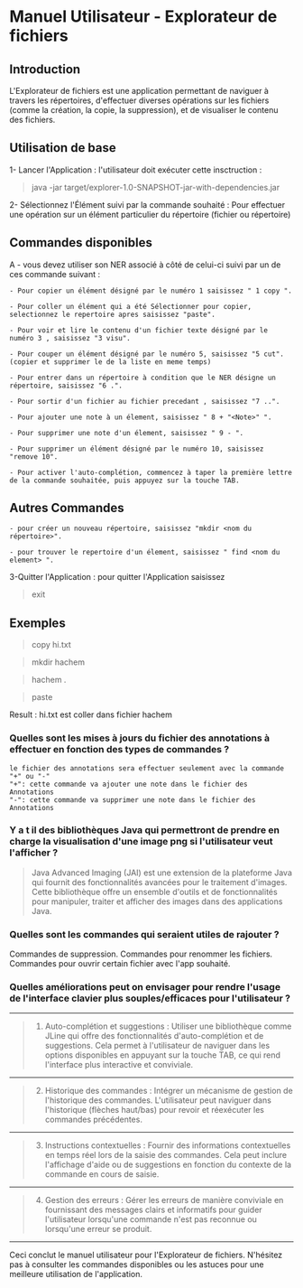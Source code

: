 # Manuel Utilisateur - Explorateur de fichiers

## Introduction

L'Explorateur de fichiers est une application permettant de naviguer à travers les répertoires, d'effectuer diverses opérations sur les fichiers (comme la création, la copie, la suppression), et de visualiser le contenu des fichiers.

## Utilisation de base

1-  Lancer l'Application : l'utilisateur doit exécuter cette insctruction :
>java -jar target/explorer-1.0-SNAPSHOT-jar-with-dependencies.jar

2-  Sélectionnez l'Élément suivi par la commande souhaité : Pour effectuer une opération sur un élément particulier du répertoire (fichier ou répertoire)  
## Commandes disponibles

  A - vous devez utiliser son NER associé à côté de celui-ci suivi par un de ces commande suivant : 

    - Pour copier un élément désigné par le numéro 1 saisissez " 1 copy ".
  
    - Pour coller un élément qui a été Sélectionner pour copier, selectionnez le repertoire apres saisissez "paste".
  
    - Pour voir et lire le contenu d'un fichier texte désigné par le numéro 3 , saisissez "3 visu".
    
    - Pour couper un élément désigné par le numéro 5, saisissez "5 cut". (copier et supprimer le de la liste en meme temps)
    
    - Pour entrer dans un répertoire à condition que le NER désigne un répertoire, saisissez "6 .".
    
    - Pour sortir d'un fichier au fichier precedant , saisissez "7 ..".
    
    - Pour ajouter une note à un élement, saisissez " 8 + "<Note>" ".
     
    - Pour supprimer une note d'un élement, saisissez " 9 - ".
    
    - Pour supprimer un élément désigné par le numéro 10, saisissez "remove 10".
     
    - Pour activer l'auto-complétion, commencez à taper la première lettre de la commande souhaitée, puis appuyez sur la touche TAB.
    
  ## Autres Commandes

    - pour créer un nouveau répertoire, saisissez "mkdir <nom du répertoire>".
    
    - pour trouver le repertoire d'un élement, saisissez " find <nom du element> ".

3-Quitter l'Application : pour quitter l'Application saisissez 
>exit 

## Exemples
>copy hi.txt

>mkdir hachem

>hachem .

>paste 

Result : hi.txt est coller dans fichier hachem 

### Quelles sont les mises à jours du fichier des annotations à effectuer en fonction des types de commandes ?

    le fichier des annotations sera effectuer seulement avec la commande "+" ou "-" 
    "+": cette commande va ajouter une note dans le fichier des Annotations
    "-": cette commande va supprimer une note dans le fichier des Annotations

### Y a t il des bibliothèques Java qui permettront de prendre en charge la visualisation d'une image png si l'utilisateur veut l'afficher ?

>Java Advanced Imaging (JAI) est une extension de la plateforme Java 
qui fournit des fonctionnalités avancées pour le traitement d'images. 
Cette bibliothèque offre un ensemble d'outils et de fonctionnalités pour manipuler,
traiter et afficher des images dans des applications Java.


### Quelles sont les commandes qui seraient utiles de rajouter ?

   Commandes de suppression. 
   Commandes pour renommer les fichiers.
   Commandes pour ouvrir certain fichier avec l'app souhaité.


### Quelles améliorations peut on envisager pour rendre l'usage de l'interface clavier plus souples/efficaces pour l'utilisateur ?
----------
>1. Auto-complétion et suggestions :
Utiliser une bibliothèque comme JLine qui offre des fonctionnalités d'auto-complétion et de suggestions. 
Cela permet à l'utilisateur de naviguer dans les options disponibles en appuyant sur la touche TAB, 
ce qui rend l'interface plus interactive et conviviale.
-----------
>2. Historique des commandes :
Intégrer un mécanisme de gestion de l'historique des commandes. 
L'utilisateur peut naviguer dans l'historique (flèches haut/bas) pour revoir et réexécuter les commandes précédentes.
------------
>3. Instructions contextuelles :
Fournir des informations contextuelles en temps réel lors de la saisie des commandes. 
Cela peut inclure l'affichage d'aide ou de suggestions en fonction du contexte de la commande en cours de saisie.
------------
>4. Gestion des erreurs :
Gérer les erreurs de manière conviviale en fournissant des messages clairs et informatifs pour guider 
l'utilisateur lorsqu'une commande n'est pas reconnue ou lorsqu'une erreur se produit.

---

Ceci conclut le manuel utilisateur pour l'Explorateur de fichiers. N'hésitez pas à consulter les commandes disponibles ou les astuces pour une meilleure utilisation de l'application.
